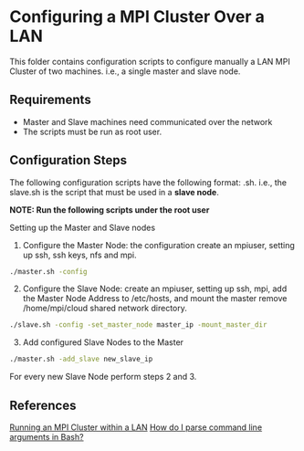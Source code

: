 # Configuring a MPI Cluster Over a LAN

This folder contains configuration scripts to configure manually a LAN MPI Cluster of two machines. i.e., a single master and slave node.

## Requirements

* Master and Slave machines need communicated over the network
* The scripts must be run as root user.

## Configuration Steps

The following configuration scripts have the following format: <machine>.sh. i.e., the slave.sh is the script that must be used in a **slave node**.

**NOTE: Run the following scripts under the root user**

Setting up the Master and Slave nodes

1. Configure the Master Node: the configuration create an mpiuser, setting up ssh, ssh keys, nfs and mpi.

```sh
./master.sh -config
```

2. Configure the Slave Node: create an mpiuser, setting up ssh, mpi, add the Master Node Address to /etc/hosts, and mount the master remove /home/mpi/cloud shared network directory.

```sh
./slave.sh -config -set_master_node master_ip -mount_master_dir
```

3. Add configured Slave Nodes to the Master

```sh
./master.sh -add_slave new_slave_ip
```

For every new Slave Node perform steps 2 and 3.

## References

[Running an MPI Cluster within a LAN](http://mpitutorial.com/tutorials/running-an-mpi-cluster-within-a-lan/)
[How do I parse command line arguments in Bash?](https://stackoverflow.com/questions/192249/how-do-i-parse-command-line-arguments-in-bash)